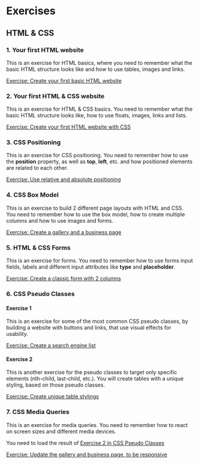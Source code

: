 # Exercises

## HTML & CSS

### 1. Your first HTML website

This is an exercise for HTML basics, where you need to remember what the basic HTML structure looks like and how to use tables, images and links.

[Exercise: Create your first basic HTML website](https://github.com/FBW-10/exercise-001-html-basics)

### 2. Your first HTML & CSS website

This is an exercise for HTML & CSS basics. You need to remember what the basic HTML structure looks like, how to use floats, images, links and lists.

[Exercise: Create your first HTML website with CSS](https://github.com/FBW-10/exercise-002-css-basics)

### 3. CSS Positioning

This is an exercise for CSS positioning. You need to remember how to use the **position** property, as well as **top**, **left**, etc. and how positioned elements are related to each other.

[Exercise: Use relative and absolute positioning](https://github.com/FBW-10/exercise-003-css-positioning)

### 4. CSS Box Model

This is an exercise to build 2 different page layouts with HTML and CSS. You need to remember how to use the box model, how to create multiple columns and how to use images and forms.

[Exercise: Create a gallery and a business page](https://github.com/FBW-10/exercise-004-css-box-model)

### 5. HTML & CSS Forms

This is an exercise for forms. You need to remember how to use forms input fields, labels and different input attributes like **type** and **placeholder**.

[Exercise: Create a classic form with 2 columns](https://github.com/FBW-10/exercise-005-forms)

### 6. CSS Pseudo Classes

#### Exercise 1

This is an exercise for some of the most common CSS pseudo classes, by building a website with buttons and links, that use visual effects for usability.

[Exercise: Create a search engine list](https://github.com/FBW-10/exercise-006-css-pseudo-classes)

#### Exercise 2

This is another exercise for the pseudo classes to target only specific elements (nth-child, last-child, etc.). You will create tables with a unique styling, based on those pseudo classes.

[Exercise: Create unique table stylings](https://github.com/FBW-10/exercise-007-css-pseudo-classes)

### 7. CSS Media Queries

This is an exercise for media queries. You need to remember how to react on screen sizes and different media devices.

You need to load the result of [Exercise 2 in CSS Pseudo Classes](#exercise-2)

[Exercise: Update the gallery and business page, to be responsive](https://github.com/FBW-10/exercise-008-css-media-queries)